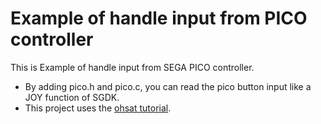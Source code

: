 # Example of handle input from PICO controller

This is Example of handle input from SEGA PICO controller.  
* By adding pico.h and pico.c, you can read the pico button input like a JOY function of SGDK.
* This project uses the [ohsat tutorial](https://www.ohsat.com/tutorial/megapong/megapong-1/).